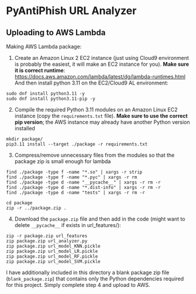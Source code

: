 # PyAntiPhish URL Analyzer

## Uploading to AWS Lambda
Making AWS Lambda package:
1. Create an Amazon Linux 2 EC2 instance (just using Cloud9 environment is probably the easiest, it will make an EC2 instance for you). **Make sure it is correct runtime**: https://docs.aws.amazon.com/lambda/latest/dg/lambda-runtimes.html
And then install python 3.11 on the EC2/Cloud9 AL environment:
```
sudo dnf install python3.11 -y
sudo dnf install python3.11-pip -y
```

2. Compile the required Python 3.11 modules on an Amazon Linux EC2 instance (copy the `requirements.txt` file). **Make sure to use the correct pip version**; the AWS instance may already have another Python version installed
```
mkdir package/
pip3.11 install --target ./package -r requirements.txt
```

3. Compress/remove unnecessary files from the modules so that the package zip is small enough for lambda
```
find ./package -type f -name "*.so" | xargs -r strip
find ./package -type f -name "*.pyc" | xargs -r rm
find ./package -type d -name "__pycache__" | xargs -r rm -r
find ./package -type d -name "*.dist-info" | xargs -r rm -r
find ./package -type d -name "tests" | xargs -r rm -r

cd package
zip -r ../package.zip .
```

4. Download the `package.zip` file and then add in the code (might want to delete `__pycache__` if exists in url_features/):
```
zip -r package.zip url_features
zip package.zip url_analyzer.py
zip package.zip url_model_KNN.pickle
zip package.zip url_model_LR.pickle
zip package.zip url_model_RF.pickle
zip package.zip url_model_SVM.pickle
```


I have additionally included in this directory a blank package zip file (`blank_package.zip`) that contains only the Python dependencies required for this project. Simply complete step 4 and upload to AWS.